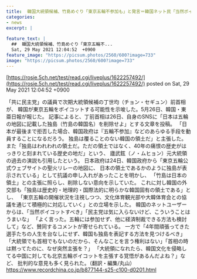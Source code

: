```yaml
---
title:  韓国大統領候補、竹島めぐり「東京五輪不参加も」と発言＝韓国ネット民「当然ボイコットすべき」 
categories:
- news
excerpt: |
  
feature_text: |
  ##  韓国大統領候補、竹島めぐり「東京五輪不...
  Sat, 29 May 2021 12:04:52  +0900
feature_image: "https://picsum.photos/2560/600?image=733"
image: "https://picsum.photos/2560/600?image=733"
---
```


[https://rosie.5ch.net/test/read.cgi/liveplus/1622257492/](https://rosie.5ch.net/test/read.cgi/liveplus/1622257492/)
posted on Sat, 29 May 2021 12:04:52  +0900

<!--more-->

「共に民主党」の議員で次期大統領候補の丁世均（チョン・セギュン）前首相が、 韓国が東京五輪をボイコットする可能性を示唆した。5月26日、韓国・東亜日報が報じた。 記事によると、丁前首相は26日、自身のSNSに「日本は五輪の地図に記載した独島（竹島の韓国名）を削除せよ」とする文章を投稿。 「日本が最後まで拒否した場合、韓国政府は『五輪不参加』などのあらゆる手段を動員することになるだろう。 独島は覆ることのない韓国の領土だ」と主張した。 また「独島はわれわれの領土だ。ただの領土ではなく、40年の痛恨の歴史がはっきりと刻まれている歴史の地だ」という、 廬武鉉（ノ・ムヒョン）元大統領の過去の演説も引用したという。 日本政府は24日、韓国政府から「東京五輪公式ウェブサイトの聖火リレーの地図に、 日本の領土であるかのように独島が表示されている」として抗議の申し入れがあったことを明かし、 「竹島は日本の領土」との主張に照らし、削除しない意向を示していた。 これに対し韓国の外交部も「独島は歴史的・地理的・国際法的に明らかな韓国固有の領土である」とし、 「東京五輪の開催状況を注視しつつ、文化体育観光部や大韓体育会との協議を通じて積極的に対応していく」との立場を示した。 韓国のネットユーザーからは、「当然ボイコットすべき」「民主党は気に入らないけど、こういうことはうまいな」 「よく言った。五輪には参加せず、他に経済制裁できる方法も検討して」など、賛同するコメントが寄せられている。 一方で「4年間頑張ってきた選手たちの人生を台なしにせず、韓国も独島を表記する方法を見つけるべき」 「大統領でも首相でもないのだから、そんなことを言う権利はない」「首相の時は黙ってたのに、なぜ突然主張を？」 「大統領になれたら、韓国文化を侵略してる中国に対しても北京五輪ボイコットを主張する覚悟があるんだよね？」など、 批判的な意見も多く見られた。（翻訳・編集/丸山） https://www.recordchina.co.jp/b877144-s25-c100-d0201.html
